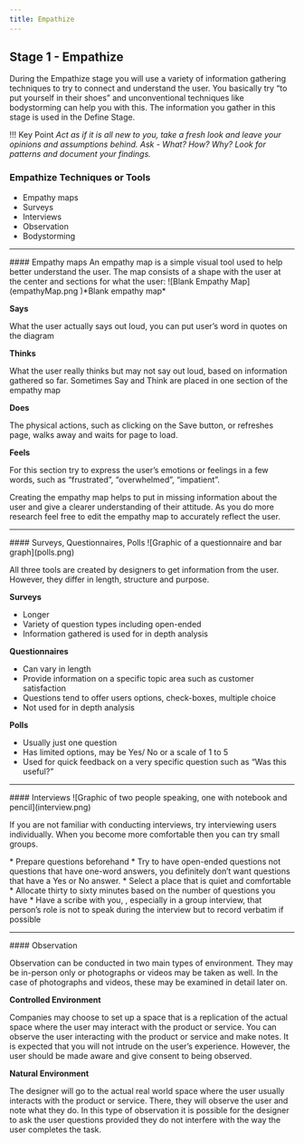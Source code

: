 ```yaml
---
title: Empathize
---
```


## Stage 1 - Empathize
During the Empathize stage you will use a variety of information gathering techniques to try to connect and understand the user. You basically try “to put yourself in their shoes” and unconventional techniques like bodystorming can help you with this. The information you gather in this stage is used in the Define Stage.

!!! Key Point _Act as if it is all new to you, take a fresh look and leave your opinions and assumptions behind. Ask - What? How? Why? Look for patterns and document your findings._


### Empathize Techniques or Tools
* Empathy maps
* Surveys
* Interviews
* Observation
* Bodystorming
<hr>
#### Empathy maps
An empathy map is a simple visual tool used to help better understand the user. The map consists of a shape with the user at the center and sections for what the user:
![Blank Empathy Map](empathyMap.png )*Blank empathy map*

**Says** <p>What the user actually says out loud, you can put user’s word in quotes on the diagram</p>
**Thinks** <p>What the user really thinks but may not say out loud, based on information gathered so far. Sometimes Say and Think are placed in one section of the empathy map</p>
**Does** <p>The physical actions, such as clicking on the Save button, or refreshes page, walks away and waits for page to load.</p>
**Feels** <p>For this section try to express the user’s emotions or feelings in a few words, such as “frustrated”, “overwhelmed”, “impatient”.</p>

<p>Creating the empathy map helps to put in missing information about the user and give a clearer understanding of their attitude. As you do more research feel free to edit the empathy map to accurately reflect the user. </p>
<hr>
#### Surveys, Questionnaires, Polls
![Graphic of a questionnaire and bar graph](polls.png)
<p>All three tools are created by designers to get information from the user. However, they differ in length, structure and purpose.</p>

**Surveys** 
* Longer
* Variety of question types including open-ended
* Information gathered is used for in depth analysis 

**Questionnaires**
* Can vary in length
* Provide information on a specific topic area such as customer satisfaction
* Questions tend to offer users options, check-boxes, multiple choice
* Not used for in depth analysis 

**Polls**
* Usually just one question
* Has limited options, may be Yes/ No or a scale of 1 to 5
* Used for quick feedback on a very specific question such as “Was this useful?”
<hr>
#### Interviews
![Graphic of two people speaking, one with notebook and pencil](interview.png)
<p>If you are not familiar with conducting interviews, try interviewing users individually. When you become more comfortable then you can try small groups.</p>
* Prepare questions beforehand
* Try to have open-ended questions not questions that have one-word answers, you definitely don’t want questions that have a Yes or No answer.
* Select a place that is quiet and comfortable
* Allocate thirty to sixty minutes based on the number of questions you have
* Have a scribe with you, , especially in a group interview, that person’s role is not to speak during the interview but to record verbatim if possible
<hr>
#### Observation
<p>Observation can be conducted in two main types of environment. They may be in-person only or photographs or videos may be taken as well. In the case of photographs and videos, these may be examined in detail later on.</p>

**Controlled Environment**
<p>Companies may choose to set up a space that is a replication of the actual space where the user may interact with the product or service. You can observe the user interacting with the product or service and make notes. It is expected that you will not intrude on the user’s experience. However, the user should be made aware and give consent to being observed.</p>

**Natural Environment**
<p>The designer will go to the actual real world space where the user usually interacts with the product or service. There, they will observe the user and note what they do. In this type of observation it is possible for the designer to ask the user questions provided they do not interfere with the way the user completes the task.</p>
